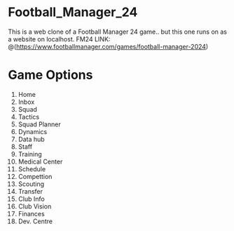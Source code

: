 # Football_Manager_24
This is a web clone of a Football Manager 24 game.. but this one runs on as a website on localhost.
FM24 LINK: @(https://www.footballmanager.com/games/football-manager-2024)

# Game Options
1. Home
2. Inbox
3. Squad
4. Tactics
5. Squad Planner
6. Dynamics
7. Data hub
8. Staff
9. Training
10. Medical Center
11. Schedule
12. Compettion
13. Scouting
14. Transfer
15. Club Info
16. Club Vision
17. Finances
18. Dev. Centre




